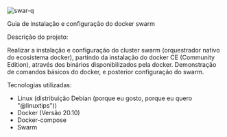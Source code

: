 ![swar-q](https://user-images.githubusercontent.com/91737184/151613792-aa792c88-667f-4a62-a7ab-4b9640ebb6ae.png)

Guia de instalação e configuração do docker swarm


Descrição do projeto:

Realizar a instalação e configuração do cluster swarm (orquestrador nativo do ecosistema docker), partindo da instalação do docker CE (Community Edition), através dos binários disponibilizados pela docker.
Demonstração de comandos básicos do docker, e posterior configuração do swarm.

Tecnologias utilizadas:

- Linux (distribuição Debian (porque eu gosto, porque eu quero "@linuxtips"))
- Docker (Versão 20.10)
- Docker-compose
- Swarm


